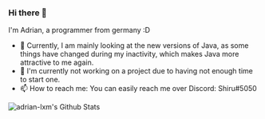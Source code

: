 ### Hi there 👋

I'm Adrian, a programmer from germany :D
- 🌱 Currently, I am mainly looking at the new versions of Java, as some things have changed during my inactivity, which makes Java more attractive to me again.
- 🔭 I'm currently not working on a project due to having not enough time to start one.
- 📫 How to reach me: You can easily reach me over Discord: Shiru#5050

![adrian-lxm's Github Stats](https://github-readme-stats.vercel.app/api?username=adrian-lxm&count_private=true&hide=issues&show_icons=true)
